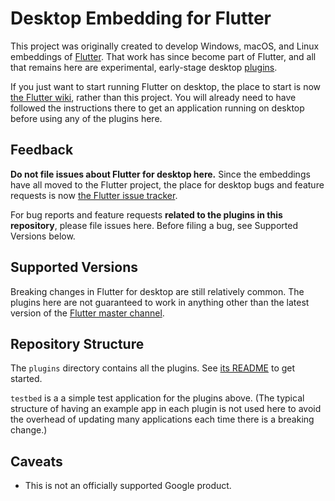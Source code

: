 # Desktop Embedding for Flutter

This project was originally created to develop Windows, macOS, and Linux
embeddings of [Flutter](https://github.com/flutter/flutter). That work has
since become part of Flutter, and all that remains here are experimental,
early-stage desktop
[plugins](https://flutter.dev/docs/development/packages-and-plugins/developing-packages).

If you just want to start running Flutter on desktop, the place to start is now
[the Flutter wiki](https://github.com/flutter/flutter/wiki/Desktop-shells), rather than this project. You will already need to have followed the
instructions there to get an application running on desktop before using any
of the plugins here.

## Feedback

**Do not file issues about Flutter for desktop here.** Since the
embeddings have all moved to the Flutter project, the place for desktop bugs
and feature requests is now [the Flutter issue
tracker](https://github.com/flutter/flutter/issues).

For bug reports and feature requests **related to the plugins in this repository**,
please file issues here. Before filing a bug, see Supported Versions below.

## Supported Versions

Breaking changes in Flutter for desktop are still relatively common. The plugins here
are not guaranteed to work in anything other than the latest version of the [Flutter master
channel](https://github.com/flutter/flutter/wiki/Flutter-build-release-channels#how-to-change-channels).

## Repository Structure

The `plugins` directory contains all the plugins. See
[its README](plugins/README.md) to get started.

`testbed` is a a simple test application for the plugins above. (The typical
structure of having an example app in each plugin is not used here to avoid
the overhead of updating many applications each time there is a breaking change.)

## Caveats

* This is not an officially supported Google product.
